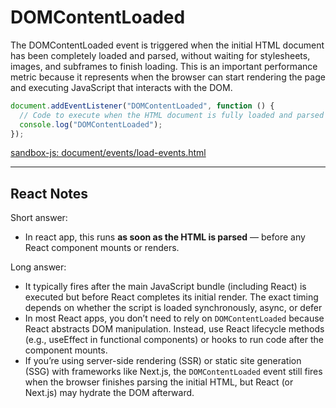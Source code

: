 # DOMContentLoaded

The DOMContentLoaded event is triggered when the initial HTML document has been completely loaded and parsed, without waiting for stylesheets, images, and subframes to finish loading. This is an important performance metric because it represents when the browser can start rendering the page and executing JavaScript that interacts with the DOM.

```js
document.addEventListener("DOMContentLoaded", function () {
  // Code to execute when the HTML document is fully loaded and parsed
  console.log("DOMContentLoaded");
});
```

[sandbox-js: document/events/load-events.html](https://github.com/uicoded/sandbox-js/blob/main/src/document/events/load-events.html)

---

## React Notes
Short answer:
- In react app, this runs **as soon as the HTML is parsed** — before any React component mounts or renders.

Long answer:
- It typically fires after the main JavaScript bundle (including React) is executed but before React completes its initial render. The exact timing depends on whether the script is loaded synchronously, async, or defer
- In most React apps, you don’t need to rely on `DOMContentLoaded` because React abstracts DOM manipulation. Instead, use React lifecycle methods (e.g., useEffect in functional components) or hooks to run code after the component mounts.
- If you’re using server-side rendering (SSR) or static site generation (SSG) with frameworks like Next.js, the `DOMContentLoaded` event still fires when the browser finishes parsing the initial HTML, but React (or Next.js) may hydrate the DOM afterward.

